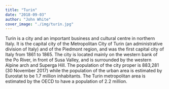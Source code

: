 ```yaml
---
title: "Turin"
date: "2018-09-03"
author: "John White"
cover_image: "./img/turin.jpg"
---
```

Turin is a city and an important business and cultural centre in northern Italy. It is the capital city of the Metropolitan City of Turin (an administrative division of Italy) and of the Piedmont region, and was the first capital city of Italy from 1861 to 1865. The city is located mainly on the western bank of the Po River, in front of Susa Valley, and is surrounded by the western Alpine arch and Superga Hill. The population of the city proper is 883,281 (30 November 2017) while the population of the urban area is estimated by Eurostat to be 1.7 million inhabitants. The Turin metropolitan area is estimated by the OECD to have a population of 2.2 million.
